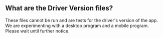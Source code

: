 ## What are the Driver Version files?
These files cannot be run and are tests for the driver's version of the app.
We are experimenting with a desktop program and a mobile program.
Please wait until further notice.
